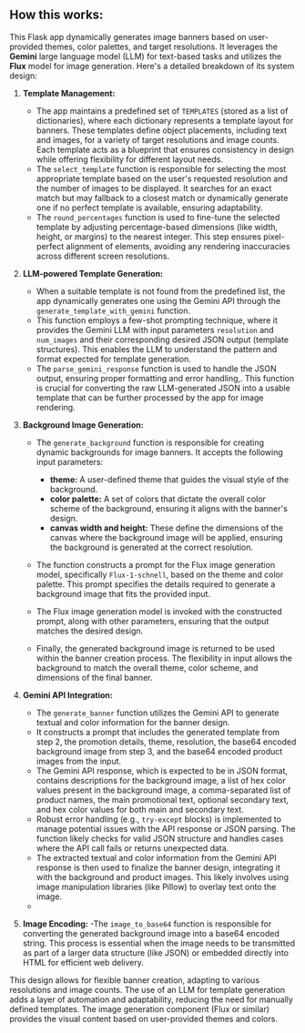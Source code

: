 ## How this works:
This Flask app dynamically generates image banners based on user-provided themes, color palettes, and target resolutions. It leverages the **Gemini** large language model (LLM) for text-based tasks and utilizes the **Flux** model for image generation. Here's a detailed breakdown of its system design:

1. **Template Management:**
    - The app maintains a predefined set of `TEMPLATES` (stored as a list of dictionaries), where each dictionary represents a template layout for banners. These templates define object placements, including text and images, for a variety of target resolutions and image counts. Each template acts as a blueprint that ensures consistency in design while offering flexibility for different layout needs.
    - The `select_template` function is responsible for selecting the most appropriate template based on the user's requested resolution and the number of images to be displayed. It searches for an exact match but may fallback to a closest match or dynamically generate one if no perfect template is available, ensuring adaptability.
    - The `round_percentages` function is used to fine-tune the selected template by adjusting percentage-based dimensions (like width, height, or margins) to the nearest integer. This step ensures pixel-perfect alignment of elements, avoiding any rendering inaccuracies across different screen resolutions.

2. **LLM-powered Template Generation:**
    - When a suitable template is not found from the predefined list, the app dynamically generates one using the Gemini API through the `generate_template_with_gemini` function.
    - This function employs a few-shot prompting technique, where it provides the Gemini LLM with input parameters `resolution` and `num_images` and their corresponding desired JSON output (template structures). This enables the LLM to understand the pattern and format expected for template generation.
    - The `parse_gemini_response` function is used to handle the JSON output, ensuring proper formatting and error handling,. This function is crucial for converting the raw LLM-generated JSON into a usable template that can be further processed by the app for image rendering.

3. **Background Image Generation:**
    - The `generate_background` function is responsible for creating dynamic backgrounds for image banners. It accepts the following input parameters:
        - **theme:** A user-defined theme that guides the visual style of the background.
        - **color palette:** A set of colors that dictate the overall color scheme of the background, ensuring it aligns with the banner's design.
        - **canvas width and height:** These define the dimensions of the canvas where the background image will be applied, ensuring the background is generated at the correct resolution.
    - The function constructs a prompt for the Flux image generation model, specifically `Flux-1-schnell`, based on the theme and color palette. This prompt specifies the  details required to generate a background image that fits the provided input.

    - The Flux image generation model is invoked with the constructed prompt, along with other parameters, ensuring that the output matches the desired design.

    - Finally, the generated background image is returned to be used within the banner creation process. The flexibility in input allows the background to match the overall theme, color scheme, and dimensions of the final banner.


4. **Gemini API Integration:**
    - The `generate_banner` function utilizes the Gemini API to generate textual and color information for the banner design.
    - It constructs a prompt that includes the generated template from step 2, the promotion details, theme, resolution, the base64 encoded background image from step 3, and the base64 encoded product images from the input.
    - The Gemini API response, which is expected to be in JSON format, contains descriptions for the background image, a list of hex color values present in the background image, a comma-separated list of product names, the main promotional text, optional secondary text, and hex color values for both main and secondary text.
    - Robust error handling (e.g., `try-except` blocks) is implemented to manage potential issues with the API response or JSON parsing.  The function likely checks for valid JSON structure and handles cases where the API call fails or returns unexpected data.
    - The extracted textual and color information from the Gemini API response is then used to finalize the banner design, integrating it with the background and product images.  This likely involves using image manipulation libraries (like Pillow) to overlay text onto the image.
    - 
5. **Image Encoding:**
    -The `image_to_base64` function is responsible for converting the generated background image into a base64 encoded string. This process is essential when the image needs to be transmitted as part of a larger data structure (like JSON) or embedded directly into HTML for efficient web delivery.

This design allows for flexible banner creation, adapting to various resolutions and image counts. The use of an LLM for template generation adds a layer of automation and adaptability, reducing the need for manually defined templates. The image generation component (Flux or similar) provides the visual content based on user-provided themes and colors.
